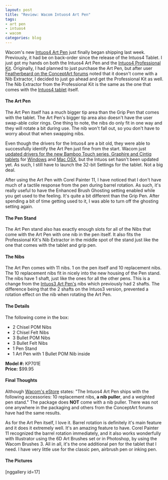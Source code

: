 ```yaml
--- 
layout: post
title: "Review: Wacom Intuos4 Art Pen"
tags: 
- art pen
- intuos4
- wacom
categories: blog
---
```

<p>Wacom's new <a href="https://direct.wacom.com/stores/5/product1.cfm?SID=5&Product_ID=1333&Category_ID=95">Intuos4 Art Pen</a> just finally began shipping last week. Previously, it had be on back-order since the release of the Intuos4 Tablet. I just got my hands on both the Intuos4 Art Pen and the <a href="https://direct.wacom.com/stores/5/Intuos_4_Professional_Accessor_P1450C65.cfm">Intuos4 Professional Kit</a>. Originally, I had planned to just purchase the Art Pen, but after user <a href="http://www.conceptart.org/forums/showthread.php?t=157928">Featherbeard on the ConceptArt forums</a> noted that it doesn't come with a Nib Extractor, I decided to just go ahead and get the Professional Kit as well. The Nib Extractor from the Professional Kit is the same as the one that comes with the <a href="http://www.wacom.com/intuos/">Intuos4 tablet</a> itself. </p><!--more-->
<h4>The Art Pen</h4>
<p>The Art Pen itself has a much bigger tip area than the Grip Pen that comes with the tablet. The Art Pen's bigger tip area also doesn't have the user swap-able color rings. One thing to note, the nibs do only fit in one way and they will rotate a bit during use. The nib won't fall out, so you don't have to worry about that when swapping nibs.</p>
<p>Even though the drivers for the Intuos4 are a bit old, they were able to successfully identify the Art Pen just fine from the start. Wacom just <a href="http://twitter.com/wacom/status/4380151090">updated drivers for the new Bamboo Touch series, Graphire and Cintiq tablets</a> for <a href="http://twitter.com/wacom/status/4378481905">Windows</a> and <a href="http://twitter.com/wacom/status/4377856133">Mac OSX</a>, but the Intuos set hasn't been updated yet. As such, I still have to launch the 32-bit Settings for the tablet. Not a big deal.</p>
<p>After using the Art Pen with Corel Painter 11, I have noticed that I don't have much of a tactile response from the pen during barrel rotation. As such, it's really useful to have the Enhanced Brush Ghosting setting enabled while you get used to the feeling. It's quite a bit different than the Grip Pen. After spending a bit of time getting used to it, I was able to turn off the ghosting setting again.</p>
</p>
<h4>The Pen Stand</h4>
<p>The Art Pen stand also has exactly enough slots for all of the Nibs that come with the Art Pen with one nib in the pen itself. It also fits the Professional Kit's Nib Extractor in the middle spot of the stand just like the one that comes with the tablet and grip pen.</p>

<h4>The Nibs</h4>
<p>The Art Pen comes with 11 nibs. 1 on the pen itself and 10 replacement nibs. The 10 replacement nibs fit in nicely into the new housing of the Pen stand. The nibs have 1 shaft, just like the ones for all the other pens. This is a change from the <a href="https://direct.wacom.com/stores/5/Cintiq_21UX_6D_Art_Pen_P940C66.cfm">Intuos3 Art Pen's</a> nibs which previously had 2 shafts. The difference being that the 2 shafts on the Intuos3 version, prevented a rotation effect on the nib when rotating the Art Pen.</p>

<h4>The Details</h4>
<p>The following come in the box:
<br />
<ul>
<li>2 Chisel POM Nibs</li>
<li>2 Chisel Felt Nibs</li>
<li>3 Bullet POM Nibs</li>
<li>3 Bullet Felt Nibs</li>
<li>1 Pen Stand</li>
<li>1 Art Pen with 1 Bullet POM Nib inside</li>
</ul>
<strong>Model #:</strong> KP701E<br />
<strong>Price:</strong> $99.95</p>
<h4>Final Thoughts</h4>
<p>Although <a href="https://direct.wacom.com/stores/5/product1.cfm?SID=5&Product_ID=1333&Category_ID=95">Wacom's eStore</a> states: "The Intuos4 Art Pen ships with the following accessories: 10 replacement nibs, <strong>a nib puller</strong>, and a weighted pen stand." The package does <strong>NOT</strong> come with a nib puller. There was not one anywhere in the packaging and others from the ConceptArt forums have had the same results.</p>
<p>As for the Art Pen itself, I love it. Barrel rotation is definitely it's main feature and it does it extremely well. It's an amazing feature to have. Corel Painter 11 recognized the barrel rotation immediately, and it also works wonderfully with Illustrator using the 6D Art Brushes set or in Photoshop, by using the Wacom Brushes 3. All in all, it's the one additional pen for the tablet that I need. I have very little use for the classic pen, airbrush pen or inking pen.</p>
<h4>The Pictures</h4>
[nggallery id=17]
